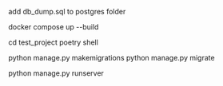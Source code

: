 add db_dump.sql to postgres folder

docker compose up --build

cd test_project
poetry shell

python manage.py makemigrations
python manage.py migrate

python manage.py runserver
